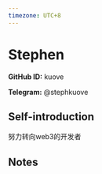 ```yaml
---
timezone: UTC+8
---
```


# Stephen

**GitHub ID:** kuove

**Telegram:** @stephkuove

## Self-introduction

努力转向web3的开发者

## Notes

<!-- Content_START -->


<!-- Content_END -->
